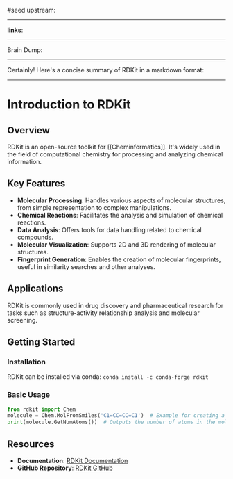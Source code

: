 #seed 
upstream:

---

**links**: 

---

Brain Dump: 

--- 


Certainly! Here's a concise summary of RDKit in a markdown format:

---

# Introduction to RDKit

## Overview

RDKit is an open-source toolkit for [[Cheminformatics]]. It's widely used in the field of computational chemistry for processing and analyzing chemical information.

## Key Features

- **Molecular Processing**: Handles various aspects of molecular structures, from simple representation to complex manipulations.
- **Chemical Reactions**: Facilitates the analysis and simulation of chemical reactions.
- **Data Analysis**: Offers tools for data handling related to chemical compounds.
- **Molecular Visualization**: Supports 2D and 3D rendering of molecular structures.
- **Fingerprint Generation**: Enables the creation of molecular fingerprints, useful in similarity searches and other analyses.

## Applications

RDKit is commonly used in drug discovery and pharmaceutical research for tasks such as structure-activity relationship analysis and molecular screening.

## Getting Started

### Installation

RDKit can be installed via conda: `conda install -c conda-forge rdkit`

### Basic Usage

```python
from rdkit import Chem
molecule = Chem.MolFromSmiles('C1=CC=CC=C1')  # Example for creating a molecule from SMILES
print(molecule.GetNumAtoms())  # Outputs the number of atoms in the molecule
```

## Resources

- **Documentation**: [RDKit Documentation](https://www.rdkit.org/docs/)
- **GitHub Repository**: [RDKit GitHub](https://github.com/rdkit/rdkit)

